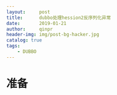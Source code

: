 ```yaml
---
layout:     post
title:      dubbo处理hession2反序列化异常
date:       2019-01-21
author:     qinpr
header-img: img/post-bg-hacker.jpg
catalog: true
tags:
    - DUBBO
---
```


# 准备

